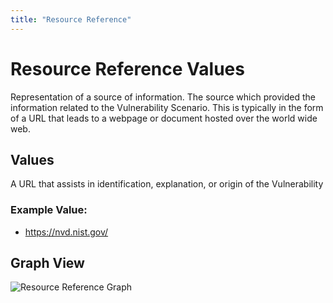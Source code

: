 ```yaml
---
title: "Resource Reference"
---
```


# Resource Reference Values

Representation of a source of information. The source which provided the information related to the Vulnerability Scenario. This is typically in the form of a URL that leads to a webpage or document hosted over the world wide web.

## Values

A URL that assists in identification, explanation, or origin of the Vulnerability

### Example Value:

- https://nvd.nist.gov/

## Graph View

![Resource Reference Graph](/figures/graphsnippets/ResourceReferenceSnippet.png "Resource Reference Graph")
